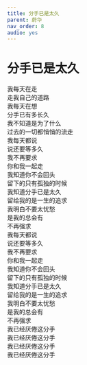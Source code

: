 ```yaml
---
title: 分手已是太久
parent: 蔚华
nav_order: 8
audio: yes
---
```


# 分手已是太久

我每天在走  
走我自己的道路  
我每天在想  
分手已有多长久  
我不知道是为了什么  
过去的一切都悄悄的流走  
我每天都说  
说还要等多久  
我不再要求  
你和我一起走  
我知道你不会回头  
留下的只有孤独的时候  
我知道分手已是太久  
留给我的是一生的追求  
我明白不要太忧愁  
是我的总会有  
不再强求  
我每天都说  
说还要等多久  
我不再要求  
你和我一起走  
我知道你不会回头  
留下的只有孤独的时候  
我知道分手已是太久  
留给我的是一生的追求  
我明白不要太忧愁  
是我的总会有  
不再强求  
我已经厌倦这分手  
我已经厌倦这分手  
我已经厌倦这分手  
我已经厌倦这分手
